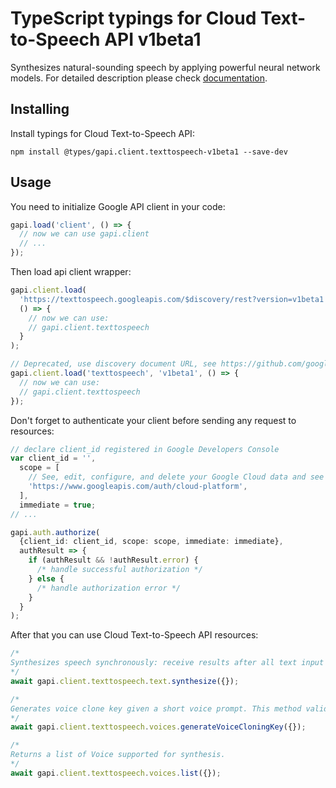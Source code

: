 # TypeScript typings for Cloud Text-to-Speech API v1beta1

Synthesizes natural-sounding speech by applying powerful neural network models.
For detailed description please check [documentation](https://cloud.google.com/text-to-speech/).

## Installing

Install typings for Cloud Text-to-Speech API:

```
npm install @types/gapi.client.texttospeech-v1beta1 --save-dev
```

## Usage

You need to initialize Google API client in your code:

```typescript
gapi.load('client', () => {
  // now we can use gapi.client
  // ...
});
```

Then load api client wrapper:

```typescript
gapi.client.load(
  'https://texttospeech.googleapis.com/$discovery/rest?version=v1beta1',
  () => {
    // now we can use:
    // gapi.client.texttospeech
  }
);
```

```typescript
// Deprecated, use discovery document URL, see https://github.com/google/google-api-javascript-client/blob/master/docs/reference.md#----gapiclientloadname----version----callback--
gapi.client.load('texttospeech', 'v1beta1', () => {
  // now we can use:
  // gapi.client.texttospeech
});
```

Don't forget to authenticate your client before sending any request to resources:

```typescript
// declare client_id registered in Google Developers Console
var client_id = '',
  scope = [
    // See, edit, configure, and delete your Google Cloud data and see the email address for your Google Account.
    'https://www.googleapis.com/auth/cloud-platform',
  ],
  immediate = true;
// ...

gapi.auth.authorize(
  {client_id: client_id, scope: scope, immediate: immediate},
  authResult => {
    if (authResult && !authResult.error) {
      /* handle successful authorization */
    } else {
      /* handle authorization error */
    }
  }
);
```

After that you can use Cloud Text-to-Speech API resources: <!-- TODO: make this work for multiple namespaces -->

```typescript
/*
Synthesizes speech synchronously: receive results after all text input has been processed.
*/
await gapi.client.texttospeech.text.synthesize({});

/*
Generates voice clone key given a short voice prompt. This method validates the voice prompts with a series of checks against the voice talent statement to verify the voice clone is safe to generate.
*/
await gapi.client.texttospeech.voices.generateVoiceCloningKey({});

/*
Returns a list of Voice supported for synthesis.
*/
await gapi.client.texttospeech.voices.list({});
```
